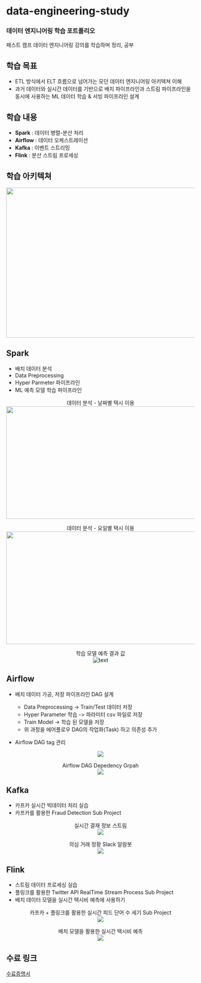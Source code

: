 # data-engineering-study
### 데이터 엔지니어링 학습 포트폴리오
패스트 캠프 데이터 엔지니어링 강의를 학습하며 정리, 공부

## 학습 목표
- ETL 방식에서 ELT 흐름으로 넘어가는 모던 데이터 엔지니어링 아키텍쳐 이해
-  과거 데이터와 실시간 데이터를 기반으로 배치 파이프라인과 스트림 파이프라인을 동시에 사용하는 ML 데이터 학습 & 서빙 파이프라인 설계

## 학습 내용
- **Spark** : 데이터 병렬-분산 처리
- **Airflow** : 데이터 오케스트레이션
- **Kafka** : 이벤트 스트리밍
- **Flink** : 분산 스트림 프로세싱

## 학습 아키텍쳐
<img src="https://github.com/devkhk/data-engineering-study/blob/main/images/architecture.png" width="900" height="400">

## Spark
- 배치 데이터 분석
- Data Preprocessing
- Hyper Parmeter 파이프라인
- ML 예측 모델 학습 파이프라인    

<p align="center">
  데이터 분석 - 날짜별 택시 이용
  <br>
  <img src="https://github.com/devkhk/data-engineering-study/blob/main/images/pickup_date.png" width="900" height="300">
</p>
<p align="center">
  데이터 분석 - 요일별 택시 이용
  <br>
  <img src="https://github.com/devkhk/data-engineering-study/blob/main/images/pickup_weeks.png" width="900" height="300">
</p>
<p align="center">
  학습 모델 예측 결과 값
  <br>
  <img src="https://github.com/devkhk/data-engineering-study/blob/main/images/prediction.png" alt="text"/>
</p>

## Airflow
- 배치 데이터 가공, 저장 파이프라인 DAG 설계 
  - Data Preprocessing -> Train/Test 데이터 저장
  - Hyper Parameter 학습 -> 파라미터 csv 파일로 저장
  - Train Model -> 학습 된 모델을 저장
  - 위 과정을 에어플로우 DAG의 작업화(Task) 하고 의존성 추가

- Airflow DAG tag 관리
<p align="center">
  <img src="https://github.com/devkhk/data-engineering-study/blob/main/images/airflow-dags.png">
</p>
   
<p align="center">
  Airflow DAG Depedency Grpah 
  <br>
  <img src="https://github.com/devkhk/data-engineering-study/blob/main/images/airflow-graph.png"/>
</p>

## Kafka
- 카프카 실시간 빅데이터 처리 실습
- 카프카를 활용한 Fraud Detection Sub Project   
   
<p align="center">
  실시간 결재 정보 스트림
  <br>
  <img src="https://github.com/devkhk/data-engineering-study/blob/main/images/realtrime_fraud_detector.png"/>
</p>

<p align="center">
  의심 거래 정황 Slack 알람봇
  <br>
  <img src="https://github.com/devkhk/data-engineering-study/blob/main/images/slack_alrambot.png"/>
</p>

## Flink
- 스트림 데이터 프로세싱 실습
- 플링크를 활용한 Twitter API RealTime Stream Process Sub Project
- 배치 데이터 모델을 실시간 택시비 예측에 사용하기

<p align="center">
  카프카 + 플링크를 활용한 실시간 피드 단어 수 세기 Sub Project
  <br>
  <img src="https://github.com/devkhk/data-engineering-study/blob/main/images/twitter_word_count.png"/>
</p>

<p align="center">
  배치 모델을 활용한 실시간 택시비 예측
  <br>
  <img src="https://github.com/devkhk/data-engineering-study/blob/main/images/prediction_taxi_price.png"/>
</p>

## 수료 링크
[수료증명서](https://github.com/devkhk/data-engineering-study/blob/main/day1company.pdf)